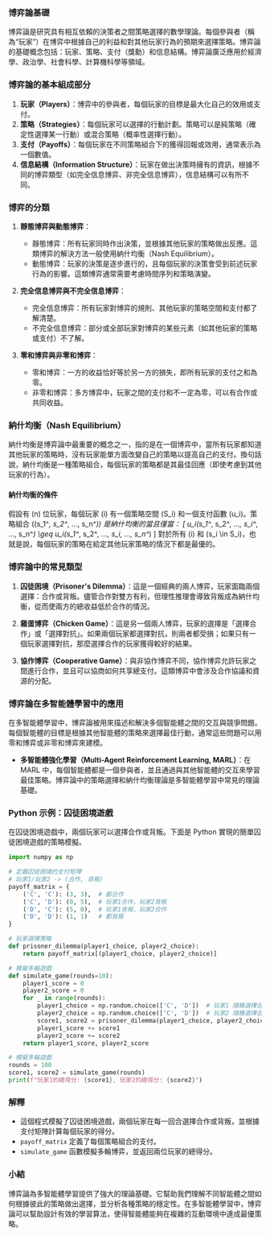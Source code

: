 ### 博弈論基礎

博弈論是研究具有相互依賴的決策者之間策略選擇的數學理論。每個參與者（稱為“玩家”）在博弈中根據自己的利益和對其他玩家行為的預期來選擇策略。博弈論的基礎概念包括：玩家、策略、支付（獎勳）和信息結構。博弈論廣泛應用於經濟學、政治學、社會科學、計算機科學等領域。

### 博弈論的基本組成部分

1. **玩家（Players）**：博弈中的參與者，每個玩家的目標是最大化自己的效用或支付。
2. **策略（Strategies）**：每個玩家可以選擇的行動計劃。策略可以是純策略（確定性選擇某一行動）或混合策略（概率性選擇行動）。
3. **支付（Payoffs）**：每個玩家在不同策略組合下的獲得回報或效用，通常表示為一個數值。
4. **信息結構（Information Structure）**：玩家在做出決策時擁有的資訊，根據不同的博弈類型（如完全信息博弈、非完全信息博弈），信息結構可以有所不同。

### 博弈的分類

1. **靜態博弈與動態博弈**：
   - 靜態博弈：所有玩家同時作出決策，並根據其他玩家的策略做出反應。這類博弈的解決方法一般使用納什均衡（Nash Equilibrium）。
   - 動態博弈：玩家的決策是逐步進行的，且每個玩家的決策會受到前述玩家行為的影響。這類博弈通常需要考慮時間序列和策略演變。

2. **完全信息博弈與不完全信息博弈**：
   - 完全信息博弈：所有玩家對博弈的規則、其他玩家的策略空間和支付都了解清楚。
   - 不完全信息博弈：部分或全部玩家對博弈的某些元素（如其他玩家的策略或支付）不了解。

3. **零和博弈與非零和博弈**：
   - 零和博弈：一方的收益恰好等於另一方的損失，即所有玩家的支付之和為零。
   - 非零和博弈：多方博弈中，玩家之間的支付和不一定為零，可以有合作或共同收益。

### 納什均衡（Nash Equilibrium）

納什均衡是博弈論中最重要的概念之一，指的是在一個博弈中，當所有玩家都知道其他玩家的策略時，沒有玩家能單方面改變自己的策略以提高自己的支付。換句話說，納什均衡是一種策略組合，每個玩家的策略都是其最佳回應（即使考慮到其他玩家的行為）。

#### 納什均衡的條件

假設有 \(n\) 位玩家，每個玩家 \(i\) 有一個策略空間 \(S_i\) 和一個支付函數 \(u_i\)。策略組合 \((s_1^*, s_2^*, ..., s_n^*)\) 是納什均衡的當且僅當：
\[
u_i(s_1^*, s_2^*, ..., s_i^*, ..., s_n^*) \geq u_i(s_1^*, s_2^*, ..., s_i, ..., s_n^*)
\]
對於所有 \(i\) 和 \(s_i \in S_i\)，也就是說，每個玩家的策略在給定其他玩家策略的情況下都是最優的。

### 博弈論中的常見類型

1. **囚徒困境（Prisoner's Dilemma）**：這是一個經典的兩人博弈，玩家面臨兩個選擇：合作或背叛。儘管合作對雙方有利，但理性推理會導致背叛成為納什均衡，從而使兩方的總收益低於合作的情況。

2. **雞蛋博弈（Chicken Game）**：這是另一個兩人博弈，玩家的選擇是「選擇合作」或「選擇對抗」。如果兩個玩家都選擇對抗，則兩者都受損；如果只有一個玩家選擇對抗，那麼選擇合作的玩家獲得較好的結果。

3. **協作博弈（Cooperative Game）**：與非協作博弈不同，協作博弈允許玩家之間進行合作，並且可以協商如何共享總支付。這類博弈中會涉及合作協議和資源的分配。

### 博弈論在多智能體學習中的應用

在多智能體學習中，博弈論被用來描述和解決多個智能體之間的交互與競爭問題。每個智能體的目標是根據其他智能體的策略來選擇最佳行動，通常這些問題可以用零和博弈或非零和博弈來建模。

- **多智能體強化學習（Multi-Agent Reinforcement Learning, MARL）**：在 MARL 中，每個智能體都是一個參與者，並且通過與其他智能體的交互來學習最佳策略。博弈論中的策略選擇和納什均衡理論是多智能體學習中常見的理論基礎。

### Python 示例：囚徒困境遊戲

在囚徒困境遊戲中，兩個玩家可以選擇合作或背叛。下面是 Python 實現的簡單囚徒困境遊戲的策略模擬。

```python
import numpy as np

# 定義囚徒困境的支付矩陣
# 玩家1/玩家2 -> (合作, 背叛)
payoff_matrix = {
    ('C', 'C'): (3, 3),  # 都合作
    ('C', 'D'): (0, 5),  # 玩家1合作，玩家2背叛
    ('D', 'C'): (5, 0),  # 玩家1背叛，玩家2合作
    ('D', 'D'): (1, 1)   # 都背叛
}

# 玩家選擇策略
def prisoner_dilemma(player1_choice, player2_choice):
    return payoff_matrix[(player1_choice, player2_choice)]

# 模擬多輪遊戲
def simulate_game(rounds=10):
    player1_score = 0
    player2_score = 0
    for _ in range(rounds):
        player1_choice = np.random.choice(['C', 'D'])  # 玩家1 隨機選擇合作或背叛
        player2_choice = np.random.choice(['C', 'D'])  # 玩家2 隨機選擇合作或背叛
        score1, score2 = prisoner_dilemma(player1_choice, player2_choice)
        player1_score += score1
        player2_score += score2
    return player1_score, player2_score

# 模擬多輪遊戲
rounds = 100
score1, score2 = simulate_game(rounds)
print(f"玩家1的總得分: {score1}, 玩家2的總得分: {score2}")
```

### 解釋
- 這個程式模擬了囚徒困境遊戲，兩個玩家在每一回合選擇合作或背叛，並根據支付矩陣計算每個玩家的得分。
- `payoff_matrix` 定義了每個策略組合的支付。
- `simulate_game` 函數模擬多輪博弈，並返回兩位玩家的總得分。

### 小結

博弈論為多智能體學習提供了強大的理論基礎。它幫助我們理解不同智能體之間如何根據彼此的策略做出選擇，並分析各種策略的穩定性。在多智能體學習中，博弈論可以幫助設計有效的學習算法，使得智能體能夠在複雜的互動環境中達成最優策略。